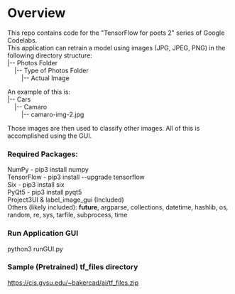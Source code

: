 # Overview
This repo contains code for the "TensorFlow for poets 2" series of Google Codelabs.<br/>
This application can retrain a model using images (JPG, JPEG, PNG) in the following directory structure:<br/>
|-- Photos Folder<br/>
&nbsp;&nbsp;&nbsp;&nbsp;|-- Type of Photos Folder<br/>
&nbsp;&nbsp;&nbsp;&nbsp;&nbsp;&nbsp;&nbsp;&nbsp;|-- Actual Image<br/>

An example of this is:<br/>
|-- Cars<br/>
&nbsp;&nbsp;&nbsp;&nbsp;|-- Camaro<br/>
&nbsp;&nbsp;&nbsp;&nbsp;&nbsp;&nbsp;&nbsp;&nbsp;|-- camaro-img-2.jpg<br/>

Those images are then used to classify other images. All of this is accomplished using the GUI.<br/>

### Required Packages:
NumPy - pip3 install numpy<br/>
TensorFlow - pip3 install --upgrade tensorflow<br/>
Six - pip3 install six<br/>
PyQt5 - pip3 install pyqt5<br/>
Project3UI & label_image_gui (Included)<br/>
Others (likely included): __future__, argparse, collections, datetime, hashlib, os, random, re, sys, tarfile, subprocess, time


### Run Application GUI
python3 runGUI.py

### Sample (Pretrained) tf_files directory
https://cis.gvsu.edu/~bakercad/ai/tf_files.zip
